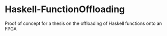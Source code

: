 # Haskell-FunctionOffloading
Proof of concept for a thesis on the offloading of Haskell functions onto an FPGA
